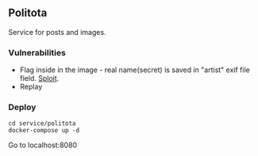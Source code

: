 
## Politota 
Service for posts and images.
### Vulnerabilities
* Flag inside in the image - real name(secret) is saved in "artist" exif file field. [Sploit](https://github.com/scdt/news-service/blob/main/sploits/politota/exif_image.py).
* Replay 
### Deploy
```shell
cd service/politota
docker-compose up -d
```
Go to localhost:8080
